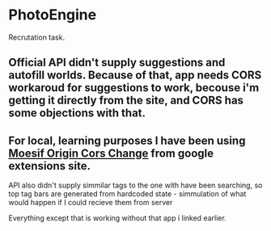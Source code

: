 # PhotoEngine

Recrutation task.

## Official API didn't supply suggestions and autofill worlds. Because of that, app needs CORS workaroud for suggestions to work, becouse i'm getting it directly from the site, and CORS has some objections with that. 
## For local, learning purposes I have been using [Moesif Origin Cors Change](https://chrome.google.com/webstore/detail/moesif-origin-cors-change/digfbfaphojjndkpccljibejjbppifbc) from google extensions site.

API also didn't supply simmilar tags to the one with have been searching, so top tag bars are generated from hardcoded state - simmulation of what would happen if I could recieve them from server

Everything except that is working without that app i linked earlier.
